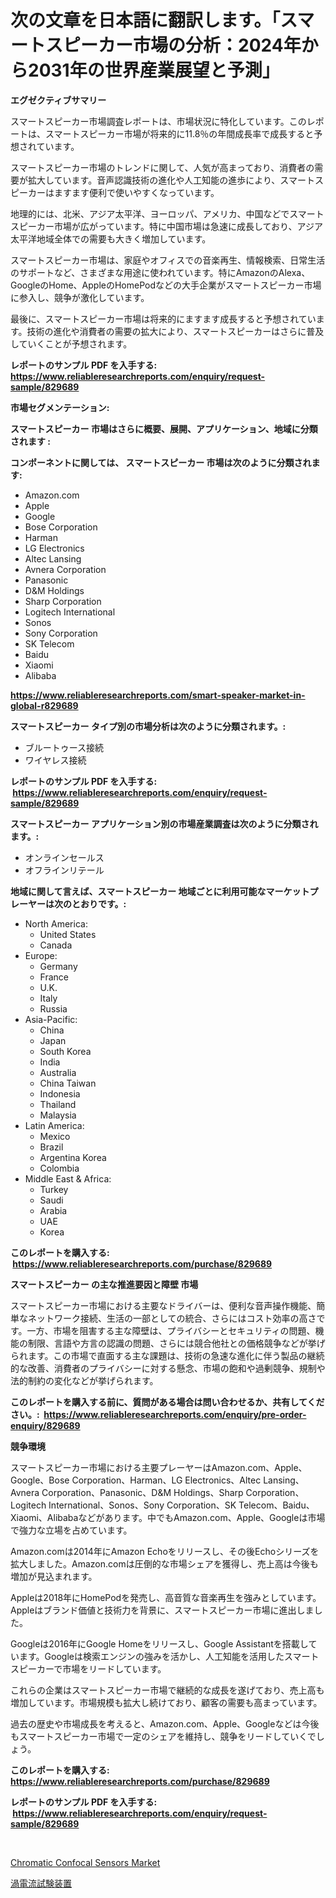 <p><h1>次の文章を日本語に翻訳します。「スマートスピーカー市場の分析：2024年から2031年の世界産業展望と予測」</h1></p><p><strong>エグゼクティブサマリー</strong></p>
<p><p>スマートスピーカー市場調査レポートは、市場状況に特化しています。このレポートは、スマートスピーカー市場が将来的に11.8％の年間成長率で成長すると予想されています。</p><p>スマートスピーカー市場のトレンドに関して、人気が高まっており、消費者の需要が拡大しています。音声認識技術の進化や人工知能の進歩により、スマートスピーカーはますます便利で使いやすくなっています。</p><p>地理的には、北米、アジア太平洋、ヨーロッパ、アメリカ、中国などでスマートスピーカー市場が広がっています。特に中国市場は急速に成長しており、アジア太平洋地域全体での需要も大きく増加しています。</p><p>スマートスピーカー市場は、家庭やオフィスでの音楽再生、情報検索、日常生活のサポートなど、さまざまな用途に使われています。特にAmazonのAlexa、GoogleのHome、AppleのHomePodなどの大手企業がスマートスピーカー市場に参入し、競争が激化しています。</p><p>最後に、スマートスピーカー市場は将来的にますます成長すると予想されています。技術の進化や消費者の需要の拡大により、スマートスピーカーはさらに普及していくことが予想されます。</p></p>
<p><strong>レポートのサンプル PDF を入手する: <a href="https://www.reliableresearchreports.com/enquiry/request-sample/829689">https://www.reliableresearchreports.com/enquiry/request-sample/829689</a></strong></p>
<p><strong>市場セグメンテーション:</strong></p>
<p><strong> スマートスピーカー 市場はさらに概要、展開、アプリケーション、地域に分類されます :</strong></p>
<p><strong>コンポーネントに関しては、 スマートスピーカー 市場は次のように分類されます: &nbsp;</strong></p>
<p><ul><li>Amazon.com</li><li>Apple</li><li>Google</li><li>Bose Corporation</li><li>Harman</li><li>LG Electronics</li><li>Altec Lansing</li><li>Avnera Corporation</li><li>Panasonic</li><li>D&M Holdings</li><li>Sharp Corporation</li><li>Logitech International</li><li>Sonos</li><li>Sony Corporation</li><li>SK Telecom</li><li>Baidu</li><li>Xiaomi</li><li>Alibaba</li></ul></p>
<p><strong><a href="https://www.reliableresearchreports.com/smart-speaker-market-in-global-r829689">https://www.reliableresearchreports.com/smart-speaker-market-in-global-r829689</a></strong></p>
<p><strong> スマートスピーカー タイプ別の市場分析は次のように分類されます。:</strong></p>
<p><ul><li>ブルートゥース接続</li><li>ワイヤレス接続</li></ul></p>
<p><strong>レポートのサンプル PDF を入手する: &nbsp;<a href="https://www.reliableresearchreports.com/enquiry/request-sample/829689">https://www.reliableresearchreports.com/enquiry/request-sample/829689</a></strong></p>
<p><strong> スマートスピーカー アプリケーション別の市場産業調査は次のように分類されます。:</strong></p>
<p><ul><li>オンラインセールス</li><li>オフラインリテール</li></ul></p>
<p><strong>地域に関して言えば、スマートスピーカー 地域ごとに利用可能なマーケットプレーヤーは次のとおりです。:</strong></p>
<p><ul>
    <li>
        North America:
        <ul>
            <li>United States</li>
            <li>Canada</li>
        </ul>
    </li>
    <li>
        Europe:
        <ul>
            <li>Germany</li>
            <li>France</li>
            <li>U.K.</li>
            <li>Italy</li>
            <li>Russia</li>
        </ul>
    </li>
    <li>
        Asia-Pacific:
        <ul>
            <li>China</li>
            <li>Japan</li>
            <li>South Korea</li>
            <li>India</li>
            <li>Australia</li>
            <li>China Taiwan</li>
            <li>Indonesia</li>
            <li>Thailand</li>
            <li>Malaysia</li>
        </ul>
    </li>
    <li>
        Latin America:
        <ul>
            <li>Mexico</li>
            <li>Brazil</li>
            <li>Argentina Korea</li>
            <li>Colombia</li>
        </ul>
    </li>
    <li>
        Middle East & Africa:
        <ul>
            <li>Turkey</li>
            <li>Saudi</li>
            <li>Arabia</li>
            <li>UAE</li>
            <li>Korea</li>
        </ul>
    </li>
    </ul></p>
<p><strong>このレポートを購入する: &nbsp;<a href="https://www.reliableresearchreports.com/purchase/829689">https://www.reliableresearchreports.com/purchase/829689</a></strong></p>
<p><strong>スマートスピーカー の主な推進要因と障壁 市場</strong></p>
<p><p>スマートスピーカー市場における主要なドライバーは、便利な音声操作機能、簡単なネットワーク接続、生活の一部としての統合、さらにはコスト効率の高さです。一方、市場を阻害する主な障壁は、プライバシーとセキュリティの問題、機能の制限、言語や方言の認識の問題、さらには競合他社との価格競争などが挙げられます。この市場で直面する主な課題は、技術の急速な進化に伴う製品の継続的な改善、消費者のプライバシーに対する懸念、市場の飽和や過剰競争、規制や法的制約の変化などが挙げられます。</p></p>
<p><strong>このレポートを購入する前に、質問がある場合は問い合わせるか、共有してください。:&nbsp; <a href="https://www.reliableresearchreports.com/enquiry/pre-order-enquiry/829689">https://www.reliableresearchreports.com/enquiry/pre-order-enquiry/829689</a></strong></p>
<p><strong>競争環境</strong></p>
<p><p>スマートスピーカー市場における主要プレーヤーはAmazon.com、Apple、Google、Bose Corporation、Harman、LG Electronics、Altec Lansing、Avnera Corporation、Panasonic、D&M Holdings、Sharp Corporation、Logitech International、Sonos、Sony Corporation、SK Telecom、Baidu、Xiaomi、Alibabaなどがあります。中でもAmazon.com、Apple、Googleは市場で強力な立場を占めています。</p><p>Amazon.comは2014年にAmazon Echoをリリースし、その後Echoシリーズを拡大しました。Amazon.comは圧倒的な市場シェアを獲得し、売上高は今後も増加が見込まれます。</p><p>Appleは2018年にHomePodを発売し、高音質な音楽再生を強みとしています。Appleはブランド価値と技術力を背景に、スマートスピーカー市場に進出しました。</p><p>Googleは2016年にGoogle Homeをリリースし、Google Assistantを搭載しています。Googleは検索エンジンの強みを活かし、人工知能を活用したスマートスピーカーで市場をリードしています。</p><p>これらの企業はスマートスピーカー市場で継続的な成長を遂げており、売上高も増加しています。市場規模も拡大し続けており、顧客の需要も高まっています。</p><p>過去の歴史や市場成長を考えると、Amazon.com、Apple、Googleなどは今後もスマートスピーカー市場で一定のシェアを維持し、競争をリードしていくでしょう。</p></p>
<p><strong>このレポートを購入する: &nbsp; <a href="https://www.reliableresearchreports.com/purchase/829689">https://www.reliableresearchreports.com/purchase/829689</a></strong></p>
<p><strong>レポートのサンプル PDF を入手する: &nbsp;<a href="https://www.reliableresearchreports.com/enquiry/request-sample/829689">https://www.reliableresearchreports.com/enquiry/request-sample/829689</a></strong><strong></strong></p>
<p>&nbsp;</p>
<p><p><a href="https://noble-drawer-34c.notion.site/Decoding-Chromatic-Confocal-Sensors-Market-Metrics-Market-Share-Trends-and-Growth-Patterns-956808e1fff540d99b173d7ac5e61703">Chromatic Confocal Sensors Market</a></p><p><a href="https://medium.com/@austinjames1907/%E3%82%A8%E3%83%87%E3%82%A3%E9%9B%BB%E6%B5%81%E8%A9%A6%E9%A8%93%E8%A3%85%E7%BD%AE%E5%B8%82%E5%A0%B4%E3%81%AE%E3%83%A1%E3%83%88%E3%83%AA%E3%83%83%E3%82%AF%E3%82%B9%E3%82%92%E8%A7%A3%E8%AA%AD%E3%81%99%E3%82%8B-%E5%B8%82%E5%A0%B4%E3%82%B7%E3%82%A7%E3%82%A2-%E3%83%88%E3%83%AC%E3%83%B3%E3%83%89-%E3%81%8A%E3%82%88%E3%81%B3%E6%88%90%E9%95%B7%E3%83%91%E3%82%BF%E3%83%BC%E3%83%B3-205a765cb1ce">渦電流試験装置</a></p></p>